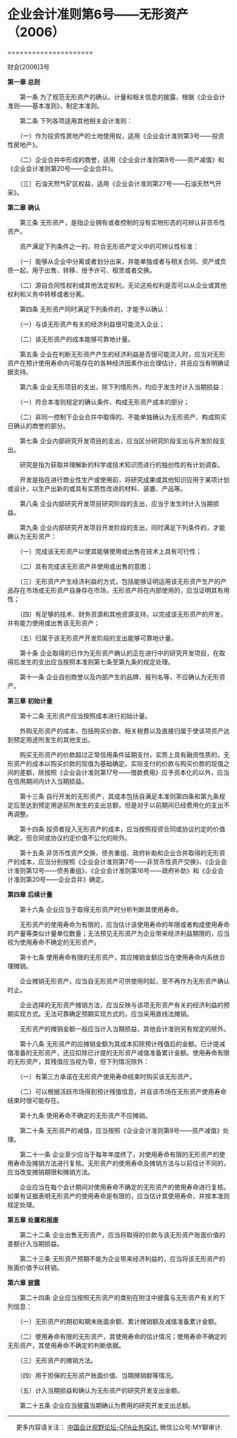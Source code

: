 ﻿# 企业会计准则第6号——无形资产（2006）
=====================

财会\[2006\]3号

**第一章** **总则**

　　第一条 为了规范无形资产的确认、计量和相关信息的披露，根据《企业会计准则——基本准则》，制定本准则。

　　第二条 下列各项适用其他相关会计准则：

　　（一）作为投资性房地产的土地使用权，适用《企业会计准则第3号——投资性房地产》。

　　（二）企业合并中形成的商誉，适用《企业会计准则第8号——资产减值》和《企业会计准则第20号——企业合并》。

　　（三）石油天然气矿区权益，适用《企业会计准则第27号——石油天然气开采》。

**第二章** **确认**

　　第三条 无形资产，是指企业拥有或者控制的没有实物形态的可辨认非货币性资产。

　　资产满足下列条件之一的，符合无形资产定义中的可辨认性标准：

　　（一）能够从企业中分离或者划分出来，并能单独或者与相关合同、资产或负债一起，用于出售、转移、授予许可、租赁或者交换。

　　（二）源自合同性权利或其他法定权利，无论这些权利是否可以从企业或其他权利和义务中转移或者分离。

　　第四条 无形资产同时满足下列条件的，才能予以确认：

　　（一）与该无形资产有关的经济利益很可能流入企业；

　　（二）该无形资产的成本能够可靠地计量。

　　第五条 企业在判断无形资产产生的经济利益是否很可能流入时，应当对无形资产在预计使用寿命内可能存在的各种经济因素作出合理估计，并且应当有明确证据支持。

　　第六条 企业无形项目的支出，除下列情形外，均应于发生时计入当期损益：

　　（一）符合本准则规定的确认条件、构成无形资产成本的部分；

　　（二）非同一控制下企业合并中取得的、不能单独确认为无形资产、构成购买日确认的商誉的部分。

　　第七条 企业内部研究开发项目的支出，应当区分研究阶段支出与开发阶段支出。

　　研究是指为获取并理解新的科学或技术知识而进行的独创性的有计划调查。

　　开发是指在进行商业性生产或使用前，将研究成果或其他知识应用于某项计划或设计，以生产出新的或具有实质性改进的材料、装置、产品等。

　　第八条 企业内部研究开发项目研究阶段的支出，应当于发生时计入当期损益。

　　第九条 企业内部研究开发项目开发阶段的支出，同时满足下列条件的，才能确认为无形资产：

　　（一）完成该无形资产以使其能够使用或出售在技术上具有可行性；

　　（二）具有完成该无形资产并使用或出售的意图；

　　（三）无形资产产生经济利益的方式，包括能够证明运用该无形资产生产的产品存在市场或无形资产自身存在市场，无形资产将在内部使用的，应当证明其有用性；

　　（四）有足够的技术、财务资源和其他资源支持，以完成该无形资产的开发，并有能力使用或出售该无形资产；

　　（五）归属于该无形资产开发阶段的支出能够可靠地计量。

　　第十条 企业取得的已作为无形资产确认的正在进行中的研究开发项目，在取得后发生的支出应当按照本准则第七条至第九条的规定处理。

　　第十一条 企业自创商誉以及内部产生的品牌、报刊名等，不应确认为无形资产。

**第三章** **初始计量**

　　第十二条 无形资产应当按照成本进行初始计量。

　　外购无形资产的成本，包括购买价款、相关税费以及直接归属于使该项资产达到预定用途所发生的其他支出。

　　购买无形资产的价款超过正常信用条件延期支付，实质上具有融资性质的，无形资产的成本以购买价款的现值为基础确定。实际支付的价款与购买价款的现值之间的差额，除按照《企业会计准则第17号——借款费用》应予资本化的以外，应当在信用期间内计入当期损益。

　　第十三条 自行开发的无形资产，其成本包括自满足本准则第四条和第九条规定后至达到预定用途前所发生的支出总额，但是对于以前期间已经费用化的支出不再调整。

　　第十四条 投资者投入无形资产的成本，应当按照投资合同或协议约定的价值确定，但合同或协议约定价值不公允的除外。

　　第十五条 非货币性资产交换、债务重组、政府补助和企业合并取得的无形资产的成本，应当分别按照《企业会计准则第7号——非货币性资产交换》、《企业会计准则第12号——债务重组》、《企业会计准则第16号——政府补助》和《企业会计准则第20号——企业合并》确定。

**第四章** **后续计量**

　　第十六条 企业应当于取得无形资产时分析判断其使用寿命。

　　无形资产的使用寿命为有限的，应当估计该使用寿命的年限或者构成使用寿命的产量等类似计量单位数量；无法预见无形资产为企业带来经济利益期限的，应当视为使用寿命不确定的无形资产。

　　第十七条 使用寿命有限的无形资产，其应摊销金额应当在使用寿命内系统合理摊销。

　　企业摊销无形资产，应当自无形资产可供使用时起，至不再作为无形资产确认时止。

　　企业选择的无形资产摊销方法，应当反映与该项无形资产有关的经济利益的预期实现方式。无法可靠确定预期实现方式的，应当采用直线法摊销。

　　无形资产的摊销金额一般应当计入当期损益，其他会计准则另有规定的除外。

　　第十八条 无形资产的应摊销金额为其成本扣除预计残值后的金额。已计提减值准备的无形资产，还应扣除已计提的无形资产减值准备累计金额。使用寿命有限的无形资产，其残值应当视为零，但下列情况除外：

　　（一）有第三方承诺在无形资产使用寿命结束时购买该无形资产。

　　（二）可以根据活跃市场得到预计残值信息，并且该市场在无形资产使用寿命结束时很可能存在。

　　第十九条 使用寿命不确定的无形资产不应摊销。

　　第二十条 无形资产的减值，应当按照《企业会计准则第8号——资产减值》处理。

　　第二十一条 企业至少应当于每年年度终了，对使用寿命有限的无形资产的使用寿命及摊销方法进行复核。无形资产的使用寿命及摊销方法与以前估计不同的，应当改变摊销期限和摊销方法。

　　企业应当在每个会计期间对使用寿命不确定的无形资产的使用寿命进行复核。如果有证据表明无形资产的使用寿命是有限的，应当估计其使用寿命，并按本准则规定处理。

**第五章** **处置和报废**

　　第二十二条 企业出售无形资产，应当将取得的价款与该无形资产账面价值的差额计入当期损益。

　　第二十三条 无形资产预期不能为企业带来经济利益的，应当将该无形资产的账面价值予以转销。

**第六章** **披露**

　　第二十四条 企业应当按照无形资产的类别在附注中披露与无形资产有关的下列信息：

　　（一）无形资产的期初和期末账面余额、累计摊销额及减值准备累计金额。

　　（二）使用寿命有限的无形资产，其使用寿命的估计情况；使用寿命不确定的无形资产，其使用寿命不确定的判断依据。

　　（三）无形资产的摊销方法。

　　（四）用于担保的无形资产账面价值、当期摊销额等情况。

　　（五）计入当期损益和确认为无形资产的研究开发支出金额。

　　第二十五条 企业应当披露当期确认为费用的研究开发支出总额。

* * *

     更多内容请关注： [中国会计视野论坛-CPA业务探讨.](https://bbs.esnai.com/thread-5354530-1-3.html) 微信公众号:MY聊审计.